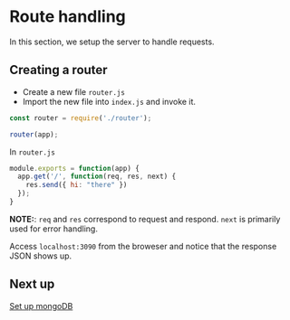# Route handling

In this section, we setup the server to handle requests.

## Creating a router

* Create a new file `router.js` 
* Import the new file into `index.js` and invoke it.

```javascript
const router = require('./router');

router(app);
```

In `router.js`

```javascript
module.exports = function(app) {
  app.get('/', function(req, res, next) {
    res.send({ hi: "there" })
  });
}
```

**NOTE:**: `req` and `res` correspond to request and respond. `next` is primarily used for error handling.

Access `localhost:3090` from the broweser and notice that the response JSON shows up.

## Next up
[Set up mongoDB](Mongo.md)